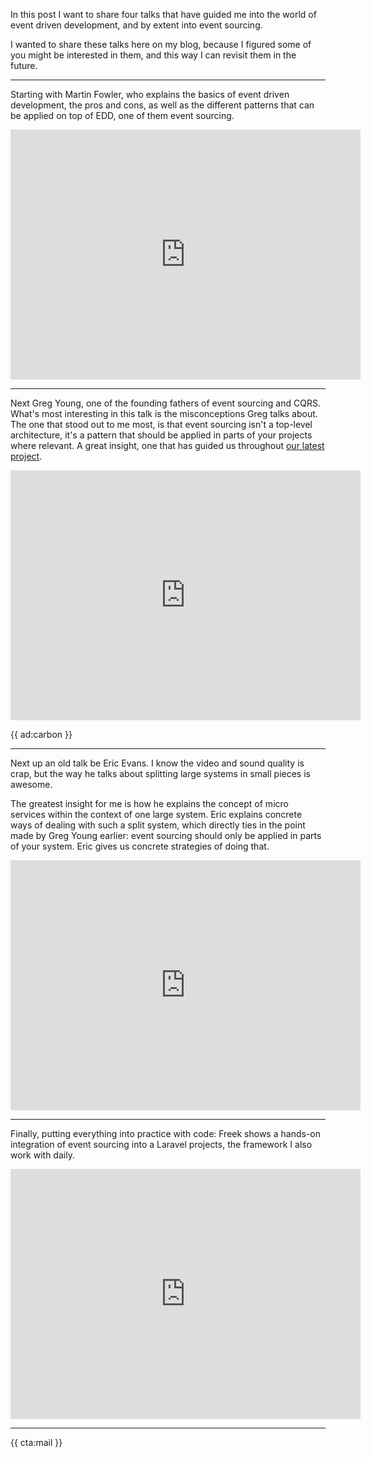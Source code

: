 In this post I want to share four talks that have guided me into the world of event driven development, and by extent into event sourcing.

I wanted to share these talks here on my blog, because I figured some of you might be interested in them, and this way I can revisit them in the future.

---

Starting with Martin Fowler, who explains the basics of event driven development, the pros and cons, as well as the different patterns that can be applied on top of EDD, one of them event sourcing.

<p>
    <iframe width="560" height="400" 
        src="https://www.youtube.com/embed/STKCRSUsyP0" 
        frameborder="0" 
        allow="accelerometer; autoplay; encrypted-media; gyroscope; picture-in-picture" 
        allowfullscreen>
    </iframe>
</p>

---

Next Greg Young, one of the founding fathers of event sourcing and CQRS. What's most interesting in this talk is the misconceptions Greg talks about. The one that stood out to me most, is that event sourcing isn't a top-level architecture, it's a pattern that should be applied in parts of your projects where relevant. A great insight, one that has guided us throughout [our latest project](/blog/combining-event-sourcing-and-stateful-systems). 

<p>
    <iframe width="560" height="400" 
        src="https://www.youtube.com/embed/LDW0QWie21s" 
        frameborder="0" 
        allow="accelerometer; autoplay; encrypted-media; gyroscope; picture-in-picture" 
        allowfullscreen>
    </iframe>
</p>

{{ ad:carbon }}

---

Next up an old talk be Eric Evans. I know the video and sound quality is crap, but the way he talks about splitting large systems in small pieces is awesome. 

The greatest insight for me is how he explains the concept of micro services within the context of one large system. Eric explains concrete ways of dealing with such a split system, which directly ties in the point made by Greg Young earlier: event sourcing should only be applied in parts of your system. Eric gives us concrete strategies of doing that. 

<p>
    <iframe width="560" height="400" 
        src="https://www.youtube.com/embed/OTF2Y6TLTG0" 
        frameborder="0" 
        allow="accelerometer; autoplay; encrypted-media; gyroscope; picture-in-picture" 
        allowfullscreen>
    </iframe>
</p>

---

Finally, putting everything into practice with code: Freek shows a hands-on integration of event sourcing into a Laravel projects, the framework I also work with daily.

<p>
    <iframe width="560" height="400" 
        src="https://www.youtube.com/embed/9tbxl_I1EGE" 
        frameborder="0" 
        allow="accelerometer; autoplay; encrypted-media; gyroscope; picture-in-picture" 
        allowfullscreen>
    </iframe>
</p>

---

{{ cta:mail }}
